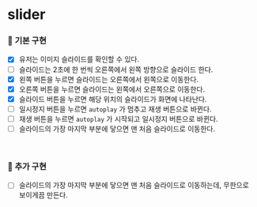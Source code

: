 # slider

### 💎 **기본 구현**

- [x] 유저는 이미지 슬라이드를 확인할 수 있다.
- [ ] 슬라이드는 2초에 한 번씩 오른쪽에서 왼쪽 방향으로 슬라이드 한다.
- [x] 왼쪽 버튼을 누르면 슬라이드는 오른쪽에서 왼쪽으로 이동한다.
- [x] 오른쪽 버튼을 누르면 슬라이드는 왼쪽에서 오른쪽으로 이동한다.
- [x] 슬라이드 버튼을 누르면 해당 위치의 슬라이드가 화면에 나타난다.
- [ ] 일시정지 버튼을 누르면 `autoplay` 가 멈추고 재생 버튼으로 바뀐다.
- [ ] 재생 버튼을 누르면 `autoplay` 가 시작되고 일시정지 버튼으로 바뀐다.
- [ ] 슬라이드의 가장 마지막 부분에 닿으면 맨 처음 슬라이드로 이동한다.

<br/>

### 💎 **추가 구현**

- [ ] 슬라이드의 가장 마지막 부분에 닿으면 맨 처음 슬라이드로 이동하는데, 무한으로 보이게끔 만든다.
